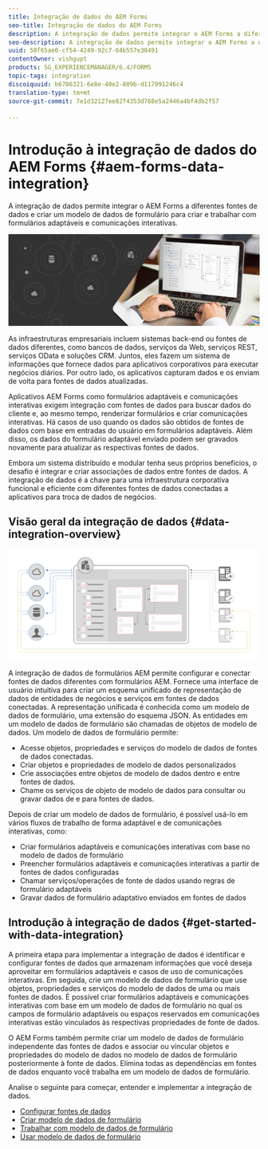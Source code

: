 ```yaml
---
title: Integração de dados do AEM Forms
seo-title: Integração de dados do AEM Forms
description: A integração de dados permite integrar o AEM Forms a diferentes fontes de dados e criar um modelo de dados de formulário para criar e trabalhar com formulários adaptáveis e comunicações interativas.
seo-description: A integração de dados permite integrar o AEM Forms a diferentes fontes de dados e criar um modelo de dados de formulário para criar e trabalhar com formulários adaptáveis e comunicações interativas.
uuid: 58f65ae0-cf54-4249-92c7-64b557e30491
contentOwner: vishgupt
products: SG_EXPERIENCEMANAGER/6.4/FORMS
topic-tags: integration
discoiquuid: b6786321-6e8e-40e2-809b-d117991246c4
translation-type: tm+mt
source-git-commit: 7e1d32127ee82f4353d768e5a2446a4bf4db2f57

---
```



# Introdução à integração de dados do AEM Forms {#aem-forms-data-integration}

A integração de dados permite integrar o AEM Forms a diferentes fontes de dados e criar um modelo de dados de formulário para criar e trabalhar com formulários adaptáveis e comunicações interativas.

![](do-not-localize/data-integeration.png)

As infraestruturas empresariais incluem sistemas back-end ou fontes de dados diferentes, como bancos de dados, serviços da Web, serviços REST, serviços OData e soluções CRM. Juntos, eles fazem um sistema de informações que fornece dados para aplicativos corporativos para executar negócios diários. Por outro lado, os aplicativos capturam dados e os enviam de volta para fontes de dados atualizadas.

Aplicativos AEM Forms como formulários adaptáveis e comunicações interativas exigem integração com fontes de dados para buscar dados do cliente e, ao mesmo tempo, renderizar formulários e criar comunicações interativas. Há casos de uso quando os dados são obtidos de fontes de dados com base em entradas do usuário em formulários adaptáveis. Além disso, os dados do formulário adaptável enviado podem ser gravados novamente para atualizar as respectivas fontes de dados.

Embora um sistema distribuído e modular tenha seus próprios benefícios, o desafio é integrar e criar associações de dados entre fontes de dados. A integração de dados é a chave para uma infraestrutura corporativa funcional e eficiente com diferentes fontes de dados conectadas a aplicativos para troca de dados de negócios.

## Visão geral da integração de dados {#data-integration-overview}

![aem-forms-data-integeration](assets/aem-forms-data-integeration.png)

A integração de dados de formulários AEM permite configurar e conectar fontes de dados diferentes com formulários AEM. Fornece uma interface de usuário intuitiva para criar um esquema unificado de representação de dados de entidades de negócios e serviços em fontes de dados conectadas. A representação unificada é conhecida como um modelo de dados de formulário, uma extensão do esquema JSON. As entidades em um modelo de dados de formulário são chamadas de objetos de modelo de dados. Um modelo de dados de formulário permite:

* Acesse objetos, propriedades e serviços do modelo de dados de fontes de dados conectadas.
* Criar objetos e propriedades de modelo de dados personalizados
* Crie associações entre objetos de modelo de dados dentro e entre fontes de dados.
* Chame os serviços de objeto de modelo de dados para consultar ou gravar dados de e para fontes de dados.

Depois de criar um modelo de dados de formulário, é possível usá-lo em vários fluxos de trabalho de forma adaptável e de comunicações interativas, como:

* Criar formulários adaptáveis e comunicações interativas com base no modelo de dados de formulário
* Preencher formulários adaptáveis e comunicações interativas a partir de fontes de dados configuradas
* Chamar serviços/operações de fonte de dados usando regras de formulário adaptáveis
* Gravar dados de formulário adaptativo enviados em fontes de dados

## Introdução à integração de dados {#get-started-with-data-integration}

A primeira etapa para implementar a integração de dados é identificar e configurar fontes de dados que armazenam informações que você deseja aproveitar em formulários adaptáveis e casos de uso de comunicações interativas. Em seguida, crie um modelo de dados de formulário que use objetos, propriedades e serviços do modelo de dados de uma ou mais fontes de dados. É possível criar formulários adaptáveis e comunicações interativas com base em um modelo de dados de formulário no qual os campos de formulário adaptáveis ou espaços reservados em comunicações interativas estão vinculados às respectivas propriedades de fonte de dados.

O AEM Forms também permite criar um modelo de dados de formulário independente das fontes de dados e associar ou vincular objetos e propriedades do modelo de dados no modelo de dados de formulário posteriormente à fonte de dados. Elimina todas as dependências em fontes de dados enquanto você trabalha em um modelo de dados de formulário.

Analise o seguinte para começar, entender e implementar a integração de dados.

* [Configurar fontes de dados](/help/forms/using/configure-data-sources.md)
* [Criar modelo de dados de formulário](/help/forms/using/create-form-data-models.md)
* [Trabalhar com modelo de dados de formulário](/help/forms/using/work-with-form-data-model.md)
* [Usar modelo de dados de formulário](/help/forms/using/using-form-data-model.md)

